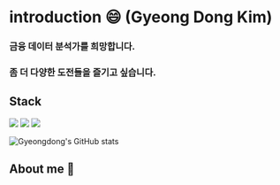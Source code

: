 # introduction 😄 (Gyeong Dong Kim)
### 금융 데이터 분석가를 희망합니다.
### 좀 더 다양한 도전들을 즐기고 싶습니다.



## Stack 
<img src="https://img.shields.io/badge/Python-3766AB?style=flat-square&logo=Python&logoColor=gray"/> <img src="https://img.shields.io/badge/R-276DC3?style=flat-square&logo=R&logoColor=blue"/> <img src="https://img.shields.io/badge/MySQL-4479A1?style=flat-square&logo=MySQL&logoColor=black"/>

![Gyeongdong's GitHub stats](https://github-readme-stats.vercel.app/api?username=gyeongdong13&show_icons=true&theme=radical)

## About me 🌱


<!--
**gyeongdong13/gyeongdong13** is a ✨ _special_ ✨ repository because its `README.md` (this file) appears on your GitHub profile.

Here are some ideas to get you started:

- 🔭 I’m currently working on ...
- 🌱 I’m currently learning ...
- 👯 I’m looking to collaborate on ...
- 🤔 I’m looking for help with ...
- 💬 Ask me about ...
- 📫 How to reach me: ...
- 😄 Pronouns: ...
- ⚡ Fun fact: ...
-->
